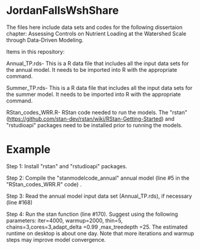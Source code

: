 # JordanFallsWshShare
The files here include data sets and codes for the following dissertaion chapter: Assessing Controls on Nutrient Loading at the Watershed Scale through Data-Driven Modeling.

Items in this repository:

Annual_TP.rds- This is a R data file that includes all the input data sets for the annual model. It needs to be imported into R with the appropriate command.

Summer_TP.rds- This is a R data file that includes all the input data sets for the summer model. It needs to be imported into R with the appropriate command.

RStan_codes_WRR.R- RStan code needed to run the models. The "rstan" (https://github.com/stan-dev/rstan/wiki/RStan-Getting-Started) and "rstudioapi" packages need to be installed prior to running the models. 
# Example
Step 1: Install "rstan" and "rstudioapi" packages. 

Step 2: Compile the "stanmodelcode_annual" annual model (line #5 in the "RStan_codes_WRR.R" code) .

Step 3: Read the annual model input data set (Annual_TP.rds), if necessary (line #168)

Step 4: Run the stan function (line #170). Suggest using the following parameters: iter=4000, warmup=2000, thin=5, chains=3,cores=3,adapt_delta =0.99 ,max_treedepth =25. The estimated runtime on desktop is about one day. Note that more iterations and warmup steps may improve model convergence.

